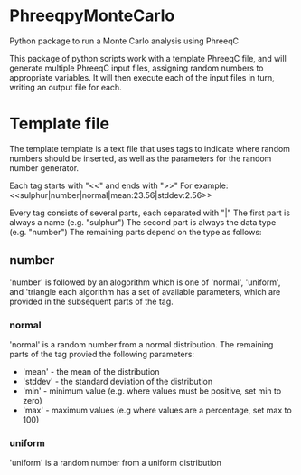 # PhreeqpyMonteCarlo
Python package to run a Monte Carlo analysis using PhreeqC

This package of python scripts work with a template PhreeqC file, and will generate multiple PhreeqC input files, assigning random numbers to appropriate variables.
It will then execute each of the input files in turn, writing an output file for each.

# Template file
The template template is a text file that uses tags to indicate where random numbers should be inserted, as well as the parameters for the random number generator.

Each tag starts with "<<" and ends with ">>"
For example:
  <<sulphur|number|normal|mean:23.56|stddev:2.56>>
 
 Every tag consists of several parts, each separated with "|"
 The first part is always a name (e.g. "sulphur")
 The second part is always the data type (e.g. "number")
 The remaining parts depend on the type as follows:
 ## number
 'number' is followed by an alogorithm which is one of 'normal', 'uniform', and 'triangle
 each algorithm has a set of available parameters, which are provided in the subsequent parts of the tag.
 ### normal
 'normal' is a random number from a normal distribution. The remaining parts of the tag provied the following parameters:
 * 'mean' - the mean of the distribution
 * 'stddev' - the standard deviation of the distribution
 * 'min' - minimum value (e.g. where values must be positive, set min to zero)
 * 'max' - maximum values (e.g where values are a percentage, set max to 100)
 ### uniform
 'uniform' is a random number from a uniform distribution
  
